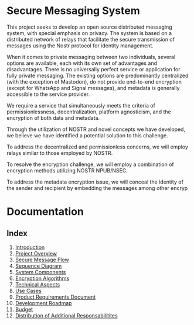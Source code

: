 # Secure Messaging System

This project seeks to develop an open source distributed messaging system, with special emphasis on privacy. The system is based on a distributed network of relays that facilitate the secure transmission of messages using the Nostr protocol for identity management.

When it comes to private messaging between two individuals, several options are available, each with its own set of advantages and disadvantages. There is no universally perfect service or application for fully private messaging. The existing options are predominantly centralized (with the exception of Mastodon), do not provide end-to-end encryption (except for WhatsApp and Signal messages), and metadata is generally accessible to the service provider.

We require a service that simultaneously meets the criteria of permissionlessness,
decentralization, platform agnosticism, and the encryption of both data and metadata.

Through the utilization of NOSTR and novel concepts we have developed, we believe we have identified a potential solution to this challenge.

To address the decentralized and permissionless concerns, we will employ relays similar to those employed by NOSTR.

To resolve the encryption challenge, we will employ a combination of encryption methods utilizing NOSTR NPUB/NSEC.

To address the metadata encryption issue, we will conceal the identity of the sender and recipient by embedding the messages among other encryp

# Documentation

## Index

1. [Introduction](docs/1-introduction.md)
2. [Project Overview](docs/2-project-overview.md)
3. [Secure Message Flow](docs/3-secure-message-flow.md)
4. [Sequence Diagram](docs/4-sequence-diagram.md)
5. [System Components](docs/5-system-components.md)
6. [Encryption Algorithms](docs/6-encryption-algorithms.md)
7. [Technical Aspects](docs/7-technical-aspects.md)
8. [Use Cases](docs/8-use-cases.md)
9. [Product Requirements Document](docs/9-prd.md)
10. [Development Roadmap](docs/10-development-roadmap.md)
11. [Budget](docs/11-budget.md)
12. [Distribution of Additional Responsabilitites](docs/12-distribution-of-additional-responsabilitites.md)
